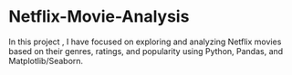 # Netflix-Movie-Analysis
In this project , I have focused on exploring and analyzing Netflix movies based on their genres, ratings, and popularity using Python, Pandas, and Matplotlib/Seaborn.
